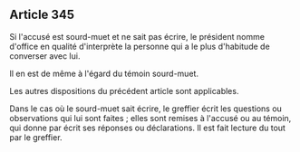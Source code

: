 Article 345
----
Si l'accusé est sourd-muet et ne sait pas écrire, le président nomme d'office en
qualité d'interprète la personne qui a le plus d'habitude de converser avec lui.

Il en est de même à l'égard du témoin sourd-muet.

Les autres dispositions du précédent article sont applicables.

Dans le cas où le sourd-muet sait écrire, le greffier écrit les questions ou
observations qui lui sont faites ; elles sont remises à l'accusé ou au témoin,
qui donne par écrit ses réponses ou déclarations. Il est fait lecture du tout
par le greffier.
